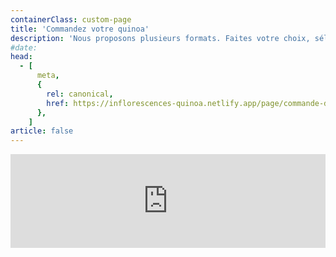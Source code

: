 ```yaml
---
containerClass: custom-page
title: 'Commandez votre quinoa'
description: 'Nous proposons plusieurs formats. Faites votre choix, sélectionnez la quantité et le mode de livraison et fournissez-nous vos coordonnées et la commande sera préparée dans les plus brefs délais.'
#date:
head:
  - [
      meta,
      {
        rel: canonical,
        href: https://inflorescences-quinoa.netlify.app/page/commande-de-quinoa/,
      },
    ]
article: false
---
```


<!-- markdownlint-disable MD033 -->

<iframe class="contact-form" src="https://tally.so/embed/w2XGog?alignLeft=1&hideTitle=1&transparentBackground=1&dynamicHeight=1
" width="100%" frameborder="0" marginheight="0" marginwidth="0" title="Commandez votre quinoa !"></iframe>
